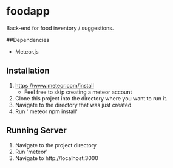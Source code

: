 # foodapp
Back-end for food inventory / suggestions.

##Dependencies
* Meteor.js

## Installation
1. https://www.meteor.com/install
	* Feel free to skip creating a meteor account
2. Clone this project into the directory where you want to run it.
3. Navigate to the directory that was just created.
4. Run ' meteor npm install'

## Running Server
1. Navigate to the project directory
2. Run 'meteor'
3. Navigate to http://localhost:3000